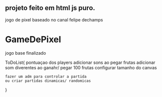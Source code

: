 ## projeto feito em html js puro.
jogo de pixel baseado no canal felipe dechamps

# GameDePixel
jogo base finalizado

ToDoList{
    pontuaçao dos players
    adicionar sons ao pegar frutas
    adicionar som diverentes ao ganahr/ pegar 100 frutas
    configurar tamanho do canvas

    fazer um adm para controlar a partida
    ou criar partidas dinamicas/ randomicas
}
